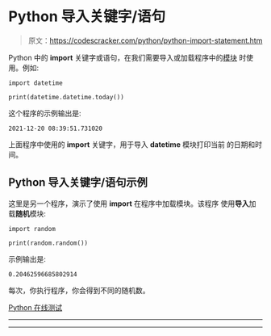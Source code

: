 # Python 导入关键字/语句

> 原文：<https://codescracker.com/python/python-import-statement.htm>

Python 中的 **import** 关键字或语句，在我们需要导入或加载程序中的[模块](/python/python-modules.htm) 时使用。例如:

```
import datetime

print(datetime.datetime.today())
```

这个程序的示例输出是:

```
2021-12-20 08:39:51.731020
```

上面程序中使用的 **import** 关键字，用于导入 **datetime** 模块打印当前 的日期和时间。

## Python 导入关键字/语句示例

这里是另一个程序，演示了使用 **import** 在程序中加载模块。该程序 使用**导入**加载**随机**模块:

```
import random

print(random.random())
```

示例输出是:

```
0.20462596685802914
```

每次，你执行程序，你会得到不同的随机数。

[Python 在线测试](/exam/showtest.php?subid=10)

* * *

* * *